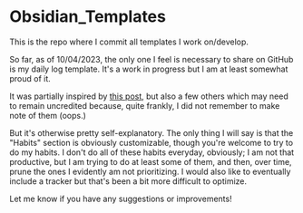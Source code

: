 # Obsidian_Templates

This is the repo where I commit all templates I work on/develop.

So far, as of 10/04/2023, the only one I feel is necessary to share on GitHub is my daily log template. It's a work in progress but I am at least somewhat proud of it.

It was partially inspired by [this post](https://dannb.org/blog/2022/obsidian-daily-note-template/), but also a few others which may need to remain uncredited because, quite frankly, I did not remember to make note of them (oops.)

But it's otherwise pretty self-explanatory. The only thing I will say is that the "Habits" section is obviously customizable, though you're welcome to try to do my habits. I don't do all of these habits everyday, obviously; I am not that productive, but I am trying to do at least some of them, and then, over time, prune the ones I evidently am not prioritizing. I would also like to eventually include a tracker but that's been a bit more difficult to optimize.

Let me know if you have any suggestions or improvements!
